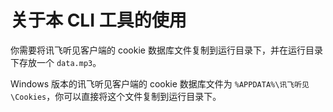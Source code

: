 # 关于本 CLI 工具的使用

你需要将讯飞听见客户端的 cookie 数据库文件复制到运行目录下，并在运行目录下存放一个 `data.mp3`。

Windows 版本的讯飞听见客户端的 cookie 数据库文件为 `%APPDATA%\讯飞听见\Cookies`，你可以直接将这个文件复制到运行目录下。